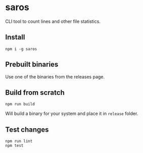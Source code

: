# saros
CLI tool to count lines and other file statistics.

## Install

```
npm i -g saros
```

## Prebuilt binaries

Use one of the binaries from the releases page.

## Build from scratch

```
npm run build
```

Will build a binary for your system and place it in `release` folder.

## Test changes

```
npm run lint
npm test
```
